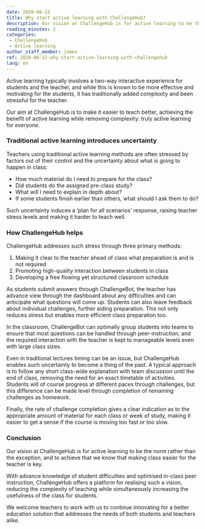 ```yaml
---
date: 2020-06-12
title: Why start active learning with ChallengeHub?
description: Our vision at ChallengeHub is for active learning to be the norm rather than the exception, and to achieve that we know that making class easier for the teacher is key.
reading_minutes: 2
categories:
 - ChallengeHub
 - Active learning
author_staff_member: james
ref: 2020-06-12-why-start-active-learning-with-challengehub
lang: en
---
```


Active learning typically involves a two-way interactive experience for students and the teacher,
and while this is known to be more effective and motivating for the students,
it has traditionally added complexity and been stressful for the teacher.

Our aim at ChallengeHub is to make it easier to teach better,
achieving the benefit of active learning while removing complexity:
truly active learning for _everyone_.

### Traditional active learning introduces uncertainty

Teachers using traditional active learning methods are often stressed by factors
out of their control and the uncertainty about what is going to happen in class:

- How much material do I need to prepare for the class?
- Did students do the assigned pre-class study?
- What will I need to explain in depth about?
- If some students finish earlier than others, what should I ask them to do?

Such uncertainty induces a ‘plan for all scenarios’ response,
raising teacher stress levels and making it harder to teach well.

### How ChallengeHub helps

ChallengeHub addresses such stress through three primary methods:

1. Making it clear to the teacher ahead of class what preparation is and is not required
1. Promoting high-quality interaction between students in class
1. Developing a free flowing yet structured classroom schedule

As students submit answers through ChallengeBot,
the teacher has advance view through the dashboard about any difficulties
and can anticipate what questions will come up.
Students can also leave feedback about individual challenges,
further aiding preparation.
This not only reduces stress but enables more efficient class preparation too.

In the classroom, ChallengeBot can optimally group students into teams
to ensure that most questions can be handled through peer-instruction,
and the required interaction with the teacher is kept to manageable levels
even with large class sizes.

Even in traditional lectures timing can be an issue,
but ChallengeHub enables such uncertainty to become a thing of the past.
A typical approach is to follow any short class-wide explanation with team discussion
until the end of class,
removing the need for an exact timetable of activities.
Students will of course progress at different paces through challenges,
but this difference can be made level through completion of remaining challenges as homework.

Finally, the rate of challenge completion gives a clear indication
as to the appropriate amount of material for each class or week of study,
making it easier to get a sense if the course is moving too fast or too slow.

### Conclusion

Our vision at ChallengeHub is for active learning to be the norm rather than the exception,
and to achieve that we know that making class easier for the teacher is key.

With advance knowledge of student difficulties and optimised in-class peer instruction,
ChallengeHub offers a platform for realising such a vision,
reducing the complexity of teaching while simultaneously increasing
the usefulness of the class for students.

We welcome teachers to work with us to continue
innovating for a better education solution that addresses
the needs of both students and teachers alike.
